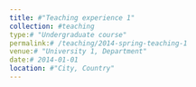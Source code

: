 ```yaml
---
title: #"Teaching experience 1"
collection: #teaching
type:# "Undergraduate course"
permalink:# /teaching/2014-spring-teaching-1
venue:# "University 1, Department"
date:# 2014-01-01
location: #"City, Country"
---
```

